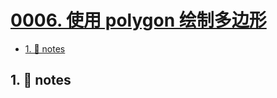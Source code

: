 # [0006. 使用 polygon 绘制多边形](https://github.com/Tdahuyou/svg/tree/main/0006.%20%E4%BD%BF%E7%94%A8%20polygon%20%E7%BB%98%E5%88%B6%E5%A4%9A%E8%BE%B9%E5%BD%A2)

<!-- region:toc -->
- [1. 📒 notes](#1--notes)
<!-- endregion:toc -->

## 1. 📒 notes


